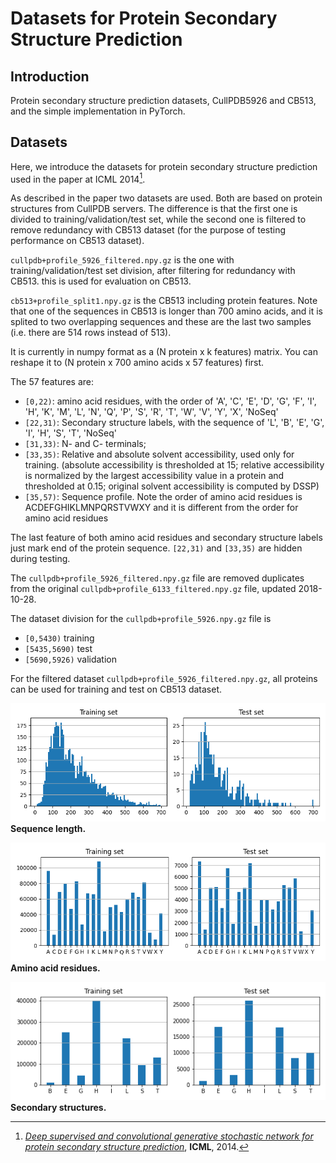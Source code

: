 # Datasets for Protein Secondary Structure Prediction

## Introduction

Protein secondary structure prediction datasets, CullPDB5926 and CB513, and the simple implementation in PyTorch.

## Datasets

Here, we introduce the datasets for protein secondary structure prediction used in the paper at ICML 2014[^ICML2014].

As described in the paper two datasets are used. Both are based on protein structures from CullPDB servers. The difference is that the first one is divided to training/validation/test set, while the second one is filtered to remove redundancy with CB513 dataset (for the purpose of testing performance on CB513 dataset).

`cullpdb+profile_5926_filtered.npy.gz` is the one with training/validation/test set division, after filtering for redundancy with CB513. this is used for evaluation on CB513.

`cb513+profile_split1.npy.gz` is the CB513 including protein features. Note that one of the sequences in CB513 is longer than 700 amino acids, and it is splited to two overlapping sequences and these are the last two samples (i.e. there are 514 rows instead of 513).

It is currently in numpy format as a (N protein x k features) matrix. You can reshape it to (N protein x 700 amino acids x 57 features) first.

The 57 features are:
- `[0,22)`: amino acid residues, with the order of 'A', 'C', 'E', 'D', 'G', 'F', 'I', 'H', 'K', 'M', 'L', 'N', 'Q', 'P', 'S', 'R', 'T', 'W', 'V', 'Y', 'X', 'NoSeq'
- `[22,31)`: Secondary structure labels, with the sequence of 'L', 'B', 'E', 'G', 'I', 'H', 'S', 'T', 'NoSeq'
- `[31,33)`: N- and C- terminals;
- `[33,35)`: Relative and absolute solvent accessibility, used only for training. (absolute accessibility is thresholded at 15; relative accessibility is normalized by the largest accessibility value in a protein and thresholded at 0.15; original solvent accessibility is computed by DSSP)
- `[35,57)`: Sequence profile. Note the order of amino acid residues is ACDEFGHIKLMNPQRSTVWXY and it is different from the order for amino acid residues

The last feature of both amino acid residues and secondary structure labels just mark end of the protein sequence.
`[22,31)` and `[33,35)` are hidden during testing.

The `cullpdb+profile_5926_filtered.npy.gz` file are removed duplicates from the original `cullpdb+profile_6133_filtered.npy.gz` file, updated 2018-10-28.

The dataset division for the `cullpdb+profile_5926.npy.gz` file is

- `[0,5430)` training
- `[5435,5690)` test
- `[5690,5926)` validation

For the filtered dataset `cullpdb+profile_5926_filtered.npy.gz`, all proteins can be used for training and test on CB513 dataset.

![Sequence length](figure/seq_len.png)
**Sequence length.**

![Amino acid residues](figure/amino_acid.png)
**Amino acid residues.**

![Secondary structures](figure/ss.png)
**Secondary structures.**

[^ICML2014]: [*Deep supervised and convolutional generative stochastic network for protein secondary structure prediction*](http://www.princeton.edu/~jzthree/datasets/ICML2014/), **ICML**, 2014.
[^GitHub]: [takatex/protein-secondary-structure-prediction](https://github.com/takatex/protein-secondary-structure-prediction)
[^PaperWithCode]: [Protein Secondary Structure Prediction on CB513](https://paperswithcode.com/sota/protein-secondary-structure-prediction-on-1)
